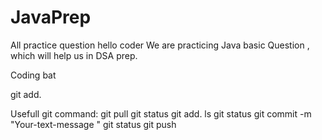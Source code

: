 # JavaPrep
All practice question 
hello coder
We are practicing Java basic Question , which will help us in DSA prep.


Coding bat  

git add.

Usefull git command:
git pull
git status 
git add.
ls
git status
git commit -m "Your-text-message "
git status
git push
